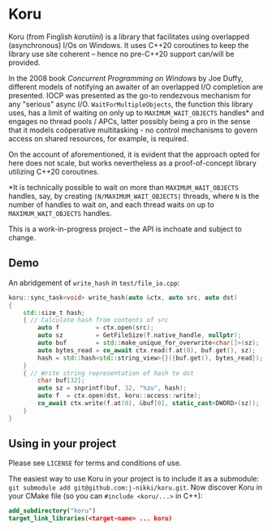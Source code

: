 ﻿# Koru
Koru (from Finglish *korutiini*) is a library that facilitates using overlapped (asynchronous) I/Os on Windows. It uses C++20 coroutines to keep the library use site coherent – hence no pre-C++20 support can/will be provided.

In the 2008 book *Concurrent Programming on Windows* by Joe Duffy, different models of notifying an awaiter of an overlapped I/O completion are presented. IOCP was presented as the go-to rendezvous mechanism for any "serious" async I/O. `WaitForMultipleObjects`, the function this library uses, has a limit of waiting on only up to `MAXIMUM_WAIT_OBJECTS` handles\* and engages no thread pools / APCs, latter possibly being a pro in the sense that it models coöperative multitasking - no control mechanisms to govern access on shared resources, for example, is required.

On the account of aforementioned, it is evident that the approach opted for here does not scale, but works nevertheless as a proof-of-concept library utilizing C++20 coroutines.

\*It is technically possible to wait on more than `MAXIMUM_WAIT_OBJECTS` handles, say, by creating `⌈N/MAXIMUM_WAIT_OBJECTS⌉` threads, where `N` is the number of handles to wait on, and each thread waits on up to `MAXIMUM_WAIT_OBJECTS` handles.

This is a work-in-progress project – the API is inchoate and subject to change.

## Demo

An abridgement of `write_hash` in `test/file_io.cpp`:
```c++
koru::sync_task<void> write_hash(auto &ctx, auto src, auto dst)
{
    std::size_t hash;
    { // Calculate hash from contents of src
        auto f          = ctx.open(src);
        auto sz         = GetFileSize(f.native_handle, nullptr);
        auto buf        = std::make_unique_for_overwrite<char[]>(sz);
        auto bytes_read = co_await ctx.read(f.at(0), buf.get(), sz);
        hash = std::hash<std::string_view>{}({buf.get(), bytes_read});
    }
    { // Write string representation of hash to dst
        char buf[32];
        auto sz = snprintf(buf, 32, "%zu", hash);
        auto f  = ctx.open(dst, koru::access::write);
        co_await ctx.write(f.at(0), &buf[0], static_cast<DWORD>(sz));
    }
}
```

## Using in your project

Please see `LICENSE` for terms and conditions of use.

The easiest way to use Koru in your project is to include it as a submodule: `git submodule add git@github.com:j-nikki/koru.git`. Now discover Koru in your CMake file (so you can `#include <koru/...>` in C++):
```cmake
add_subdirectory("koru")
target_link_libraries(<target-name> ... koru)
```